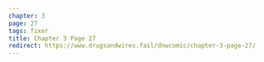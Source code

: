 ```yaml
---
chapter: 3
page: 27
tags: fixer
title: Chapter 3 Page 27
redirect: https://www.drugsandwires.fail/dnwcomic/chapter-3-page-27/
---
```

